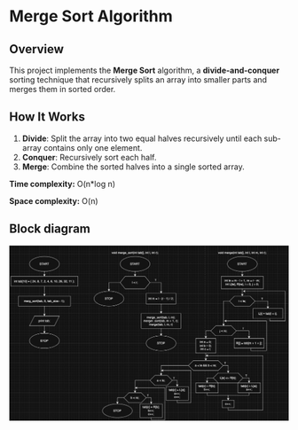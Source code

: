 # Merge Sort Algorithm

## Overview

This project implements the **Merge Sort** algorithm, a **divide-and-conquer** sorting technique that recursively splits an array into smaller parts and merges them in sorted order.

## How It Works

1. **Divide**: Split the array into two equal halves recursively until each sub-array contains only one element.
2. **Conquer**: Recursively sort each half.
3. **Merge**: Combine the sorted halves into a single sorted array.

**Time complexity:** O(n*log n)

**Space complexity:** O(n)

## Block diagram

![merge sort algorithm block diagram](../../images/merge_sort.png)
